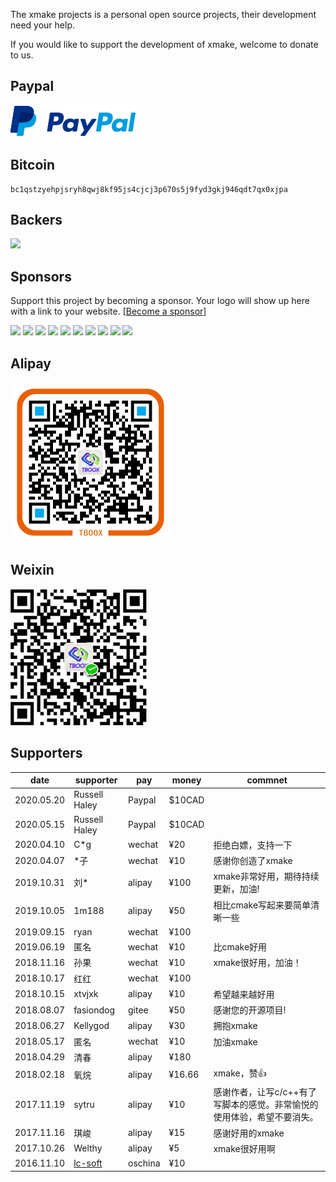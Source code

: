 
The xmake projects is a personal open source projects, their development need your help.

If you would like to support the development of xmake, welcome to donate to us.

## Paypal

[![Paypal Me](/assets/img/paypal.png)](https://paypal.me/tboox/5)

## Bitcoin

```
bc1qstzyehpjsryh8qwj8kf95js4cjcj3p670s5j9fyd3gkj946qdt7qx0xjpa
```

## Backers

<a href="https://opencollective.com/xmake#backers" target="_blank"><img src="https://opencollective.com/xmake/backers.svg?width=890"></a>

## Sponsors

Support this project by becoming a sponsor. Your logo will show up here with a link to your website. [[Become a sponsor](https://opencollective.com/xmake#sponsor)]

<a href="https://opencollective.com/xmake/sponsor/0/website" target="_blank"><img src="https://opencollective.com/xmake/sponsor/0/avatar.svg"></a>
<a href="https://opencollective.com/xmake/sponsor/1/website" target="_blank"><img src="https://opencollective.com/xmake/sponsor/1/avatar.svg"></a>
<a href="https://opencollective.com/xmake/sponsor/2/website" target="_blank"><img src="https://opencollective.com/xmake/sponsor/2/avatar.svg"></a>
<a href="https://opencollective.com/xmake/sponsor/3/website" target="_blank"><img src="https://opencollective.com/xmake/sponsor/3/avatar.svg"></a>
<a href="https://opencollective.com/xmake/sponsor/4/website" target="_blank"><img src="https://opencollective.com/xmake/sponsor/4/avatar.svg"></a>
<a href="https://opencollective.com/xmake/sponsor/5/website" target="_blank"><img src="https://opencollective.com/xmake/sponsor/5/avatar.svg"></a>
<a href="https://opencollective.com/xmake/sponsor/6/website" target="_blank"><img src="https://opencollective.com/xmake/sponsor/6/avatar.svg"></a>
<a href="https://opencollective.com/xmake/sponsor/7/website" target="_blank"><img src="https://opencollective.com/xmake/sponsor/7/avatar.svg"></a>
<a href="https://opencollective.com/xmake/sponsor/8/website" target="_blank"><img src="https://opencollective.com/xmake/sponsor/8/avatar.svg"></a>
<a href="https://opencollective.com/xmake/sponsor/9/website" target="_blank"><img src="https://opencollective.com/xmake/sponsor/9/avatar.svg"></a>

## Alipay 

<img src="/assets/img/alipay.png" alt="alipay" width="256" height="256">

## Weixin 

<img src="/assets/img/weixin.png" alt="weixin" width="218" height="218">

## Supporters 

| date       | supporter                             | pay     | money  | commnet                                                                 |
|--          | --                                    | --      | --     | --                                                                      |
| 2020.05.20 | Russell Haley                         | Paypal  | $10CAD |                                                                         |
| 2020.05.15 | Russell Haley                         | Paypal  | $10CAD |                                                                         |
| 2020.04.10 | C*g                                   | wechat  | ¥20    | 拒绝白嫖，支持一下                                                      |
| 2020.04.07 | *子                                   | wechat  | ¥10    | 感谢你创造了xmake                                                       |
| 2019.10.31 | 刘*                                   | alipay  | ¥100   | xmake非常好用，期待持续更新，加油!                                      |
| 2019.10.05 | 1m188                                 | alipay  | ¥50    | 相比cmake写起来要简单清晰一些                                           |
| 2019.09.15 | ryan                                  | wechat  | ¥100   |                                                                         |
| 2019.06.19 | 匿名                                  | wechat  | ¥10    | 比cmake好用                                                             |
| 2018.11.16 | 孙果                                  | wechat  | ¥10    | xmake很好用，加油！                                                     |
| 2018.10.17 | 红红                                  | wechat  | ¥100   |                                                                         |
| 2018.10.15 | xtvjxk                                | alipay  | ¥10    | 希望越来越好用                                                          |
| 2018.08.07 | fasiondog                             | gitee   | ¥50    | 感谢您的开源项目!                                                       |
| 2018.06.27 | Kellygod                              | alipay  | ¥30    | 拥抱xmake                                                               |
| 2018.05.17 | 匿名                                  | wechat  | ¥10    | 加油xmake                                                               |
| 2018.04.29 | 清春                                  | alipay  | ¥180   |                                                                         |
| 2018.02.18 | 氧烷                                  | alipay  | ¥16.66 | xmake，赞👍                                                             |
| 2017.11.19 | sytru                                 | alipay  | ¥10    | 感谢作者，让写c/c++有了写脚本的感觉。非常愉悦的使用体验，希望不要消失。 |
| 2017.11.16 | 琪峻                                  | alipay  | ¥15    | 感谢好用的xmake                                                         |
| 2017.10.26 | Welthy                                | alipay  | ¥5     | xmake很好用啊                                                           |
| 2016.11.10 | [lc-soft](https://github.com/lc-soft) | oschina | ¥10    |                                                                         |





